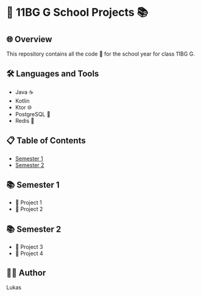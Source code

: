 # 🏫 11BG G School Projects 📚

## 🌐 Overview

This repository contains all the code 📁 for the school year for class 11BG G.

## 🛠 Languages and Tools

- Java ☕
- Kotlin 
- Ktor 🌐
- PostgreSQL 🐘
- Redis 📔

## 📋 Table of Contents

- [Semester 1](#semester-1)
- [Semester 2](#semester-2)

## 📚 Semester 1

- 📘 Project 1
- 📗 Project 2

## 📚 Semester 2

- 📙 Project 3
- 📕 Project 4

## 👨‍💻 Author

Lukas
